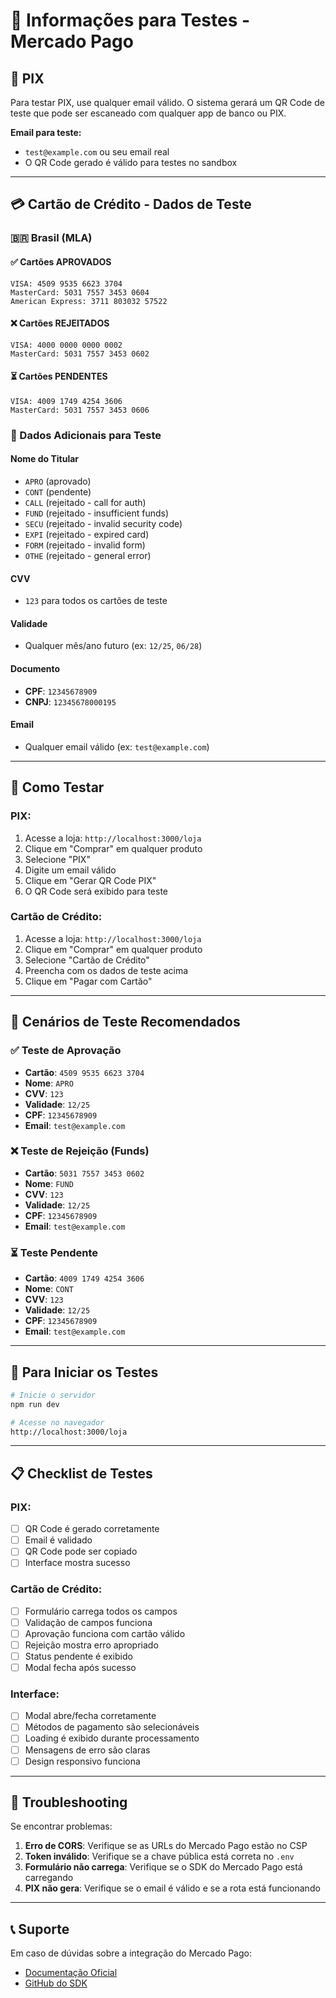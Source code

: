 # 🧪 Informações para Testes - Mercado Pago

## 📱 PIX
Para testar PIX, use qualquer email válido. O sistema gerará um QR Code de teste que pode ser escaneado com qualquer app de banco ou PIX.

**Email para teste:**
- `test@example.com` ou seu email real
- O QR Code gerado é válido para testes no sandbox

---

## 💳 Cartão de Crédito - Dados de Teste

### 🇧🇷 Brasil (MLA)

#### ✅ Cartões APROVADOS
```
VISA: 4509 9535 6623 3704
MasterCard: 5031 7557 3453 0604
American Express: 3711 803032 57522
```

#### ❌ Cartões REJEITADOS
```
VISA: 4000 0000 0000 0002
MasterCard: 5031 7557 3453 0602
```

#### ⏳ Cartões PENDENTES
```
VISA: 4009 1749 4254 3606
MasterCard: 5031 7557 3453 0606
```

### 📝 Dados Adicionais para Teste

#### Nome do Titular
- `APRO` (aprovado)
- `CONT` (pendente) 
- `CALL` (rejeitado - call for auth)
- `FUND` (rejeitado - insufficient funds)
- `SECU` (rejeitado - invalid security code)
- `EXPI` (rejeitado - expired card)
- `FORM` (rejeitado - invalid form)
- `OTHE` (rejeitado - general error)

#### CVV
- `123` para todos os cartões de teste

#### Validade
- Qualquer mês/ano futuro (ex: `12/25`, `06/28`)

#### Documento
- **CPF**: `12345678909`
- **CNPJ**: `12345678000195`

#### Email
- Qualquer email válido (ex: `test@example.com`)

---

## 🔧 Como Testar

### PIX:
1. Acesse a loja: `http://localhost:3000/loja`
2. Clique em "Comprar" em qualquer produto
3. Selecione "PIX"
4. Digite um email válido
5. Clique em "Gerar QR Code PIX"
6. O QR Code será exibido para teste

### Cartão de Crédito:
1. Acesse a loja: `http://localhost:3000/loja`
2. Clique em "Comprar" em qualquer produto
3. Selecione "Cartão de Crédito"
4. Preencha com os dados de teste acima
5. Clique em "Pagar com Cartão"

---

## 🎯 Cenários de Teste Recomendados

### ✅ Teste de Aprovação
- **Cartão**: `4509 9535 6623 3704`
- **Nome**: `APRO`
- **CVV**: `123`
- **Validade**: `12/25`
- **CPF**: `12345678909`
- **Email**: `test@example.com`

### ❌ Teste de Rejeição (Funds)
- **Cartão**: `5031 7557 3453 0602`
- **Nome**: `FUND`
- **CVV**: `123`
- **Validade**: `12/25`
- **CPF**: `12345678909`
- **Email**: `test@example.com`

### ⏳ Teste Pendente
- **Cartão**: `4009 1749 4254 3606`
- **Nome**: `CONT`
- **CVV**: `123`
- **Validade**: `12/25`
- **CPF**: `12345678909`
- **Email**: `test@example.com`

---

## 🚀 Para Iniciar os Testes

```bash
# Inicie o servidor
npm run dev

# Acesse no navegador
http://localhost:3000/loja
```

---

## 📋 Checklist de Testes

### PIX:
- [ ] QR Code é gerado corretamente
- [ ] Email é validado
- [ ] QR Code pode ser copiado
- [ ] Interface mostra sucesso

### Cartão de Crédito:
- [ ] Formulário carrega todos os campos
- [ ] Validação de campos funciona
- [ ] Aprovação funciona com cartão válido
- [ ] Rejeição mostra erro apropriado
- [ ] Status pendente é exibido
- [ ] Modal fecha após sucesso

### Interface:
- [ ] Modal abre/fecha corretamente
- [ ] Métodos de pagamento são selecionáveis
- [ ] Loading é exibido durante processamento
- [ ] Mensagens de erro são claras
- [ ] Design responsivo funciona

---

## 🐛 Troubleshooting

Se encontrar problemas:

1. **Erro de CORS**: Verifique se as URLs do Mercado Pago estão no CSP
2. **Token inválido**: Verifique se a chave pública está correta no `.env`
3. **Formulário não carrega**: Verifique se o SDK do Mercado Pago está carregando
4. **PIX não gera**: Verifique se o email é válido e se a rota está funcionando

---

## 📞 Suporte

Em caso de dúvidas sobre a integração do Mercado Pago:
- [Documentação Oficial](https://www.mercadopago.com.br/developers)
- [GitHub do SDK](https://github.com/mercadopago/sdk-js) 